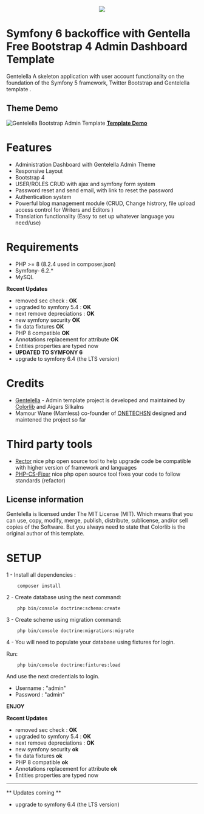 <p align="center"><img src="https://symfony.com/images/logos/header-logo.svg"></p>

# **Symfony 6 backoffice with Gentella Free Bootstrap 4 Admin Dashboard Template**

Gentelella A skeleton application with user account functionality on the foundation of the Symfony 5 framework, Twitter Bootstrap and Gentelella template .

## Theme Demo
![Gentelella Bootstrap Admin Template](https://colorlib.com/wp/wp-content/uploads/sites/2/gentelella-admin-template-preview.jpg
"Gentelella Theme Browser Preview")
**[Template Demo](https://colorlib.com/polygon/gentelella/index.html)**



# **Features**
- Administration Dashboard with Gentelella Admin Theme
- Responsive Layout
- Bootstrap 4
- USER/ROLES CRUD with ajax and symfony form system 
- Password reset and send email, with link to reset the password
- Authentication system
- Powerful blog management module (CRUD, Change histrory, file upload access control for Writers and Editors )
- Translation functionality (Easy to set up whatever language you need/use)

# **Requirements**
- PHP >= 8 (8.2.4 used in composer.json)
- Symfony- 6.2.*
- MySQL

**Recent Updates**
- removed sec check : **OK**
- upgraded to symfony 5.4 : **OK**
- next remove depreciations : **OK**
- new symfony security **OK**
- fix data fixtures **OK**
- PHP 8 compatible **OK**
- Annotations replacement for attribute **OK**
- Entities properties are typed now
- **UPDATED TO SYMFONY 6**
- upgrade to symfony 6.4 (the LTS version)

# **Credits**
- [Gentelella](https://github.com/ColorlibHQ/gentelella) - Admin template project is developed and maintained by [Colorlib](https://colorlib.com/ "Colorlib - Make Your First Blog") and Aigars Silkalns
- Mamour Wane (Mamless) co-founder of [ONETECHSN](https://onetechsn.com) designed and maintened the project so far

# **Third party tools**
- [Rector](https://github.com/rectorphp/rector) nice php open source tool to help upgrade code be compatible with higher version of framework and languages
- [PHP-CS-Fixer](https://github.com/PHP-CS-Fixer/PHP-CS-Fixer) nice php open source tool fixes your code to follow standards (refactor)

## License information
Gentelella is licensed under The MIT License (MIT). Which means that you can use, copy, modify, merge, publish, distribute, sublicense, and/or sell copies of the Software. But you always need to state that Colorlib is the original author of this template.

# **SETUP**
1 - Install all dependencies :

~~~
    composer install
~~~


2 - Create database using the next command:
~~~
    php bin/console doctrine:schema:create
~~~

3 - Create scheme using migration command:
~~~
    php bin/console doctrine:migrations:migrate
~~~

4 - You will need to populate your database using fixtures for login.

Run:

~~~
    php bin/console doctrine:fixtures:load
~~~

And use the next credentials to login.

- Username : "admin"
- Password : "admin"

**ENJOY**

**Recent Updates**
- removed sec check : **OK**
- upgraded to symfony 5.4 : **OK**
- next remove depreciations : **OK**
- new symfony security **ok**
- fix data fixtures **ok**
- PHP 8 compatible **ok**
- Annotations replacement for attribute **ok**
- Entities properties are typed now
***
** Updates coming **
- upgrade to symfony 6.4 (the LTS version)
